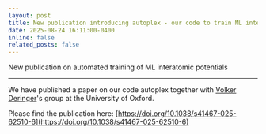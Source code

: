 ```yaml
---
layout: post
title: New publication introducing autoplex - our code to train ML interatomic potentials automatically!
date: 2025-08-24 16:11:00-0400
inline: false
related_posts: false
---
```


New publication on automated training of ML interatomic potentials

---

We have published a paper on our code autoplex together with [Volker Deringer](https://www.chem.ox.ac.uk/people/volker-deringer)'s group at the University of Oxford.

Please find the publication here: [https://doi.org/10.1038/s41467-025-62510-6](https://doi.org/10.1038/s41467-025-62510-6)
